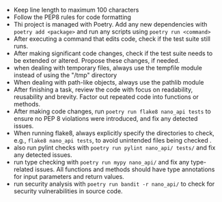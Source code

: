 - Keep line length to maximum 100 characters
- Follow the PEP8 rules for code formatting
- Thi project is managed with Poetry. Add any new dependencies with `poetry add <package>` and run any scripts using `poetry run <command>`
- After executing a command that edits code, check if the test suite still runs. 
- After making significant code changes, check if the test suite needs to be extended or altered. Propose these changes, if needed.
- when dealing with temporary files, always use the tempfile module instead of using the "/tmp" directory
- When dealing with path-like objects, always use the pathlib module
- After finishing a task, review the code with focus on readability, reusability and brevity. Factor out repeated code into functions or methods.
- After making code changes, run `poetry run flake8 nano_api tests` to ensure no PEP 8 violations were introduced, and fix any detected issues.
- When running flake8, always explicitly specify the directories to check, e.g., `flake8 nano_api tests`, to avoid unintended files being checked .
- also run pylint checks with `poetry run pylint nano_api/ tests/` and fix any detected issues.
- run type checking with `poetry run mypy nano_api/` and fix any type-related issues. All functions and methods should have type annotations for input parameters and return values.
- run security analysis with `poetry run bandit -r nano_api/` to check for security vulnerabilities in source code.